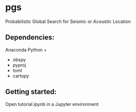 # pgs
Probabilistic Global Search for Seismic or Acoustic Location

## Dependencies:
Anaconda Python +
- obspy
- pyproj
- toml
- cartopy

## Getting started:
Open tutorial.ipynb in a Jupyter environment
